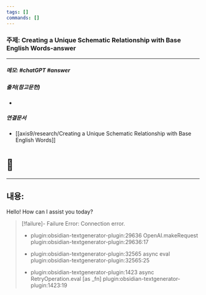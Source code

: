 ```yaml
---
tags: []
commands: []
---
```

### 주제: Creating a Unique Schematic Relationship with Base English Words-answer
----
##### 메모: #chatGPT #answer

##### 출처(참고문헌)️
-

##### 연결문서
- [[axis9/research/Creating a Unique Schematic Relationship with Base English Words]]

# 🤖
----
## 내용:

Hello! How can I assist you today?
> [!failure]- Failure 
>   Error: Connection error.
>   
>   - plugin:obsidian-textgenerator-plugin:29636 OpenAI.makeRequest
>     plugin:obsidian-textgenerator-plugin:29636:17
>   
>   - plugin:obsidian-textgenerator-plugin:32565 async eval
>     plugin:obsidian-textgenerator-plugin:32565:25
>   
>   - plugin:obsidian-textgenerator-plugin:1423 async RetryOperation.eval [as _fn]    plugin:obsidian-textgenerator-plugin:1423:19
>   
>  

<!-- 92CF2810 -->